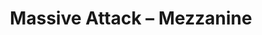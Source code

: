 ---
title: 'Massive Attack – Mezzanine'
artist: 'Massive Attack'
album: 'Mezzanine'
type: 'album'
navigation:
    genres: 'Trip Hop, Dub, Post-Industrial, Illbient, Novo Dub'
    cover: 'https://e.snmc.io/i/600/w/c6b807ee746645d5e12a7eee43a37356/10956120/massive-attack-mezzanine-Cover-Art.jpg'
---